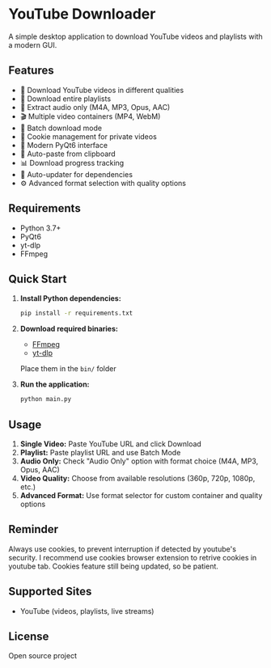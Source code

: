 # YouTube Downloader

A simple desktop application to download YouTube videos and playlists with a modern GUI.

## Features

- 🎥 Download YouTube videos in different qualities
- 📁 Download entire playlists
- 🎵 Extract audio only (M4A, MP3, Opus, AAC)
- 🎬 Multiple video containers (MP4, WebM)
- 🔄 Batch download mode
- 🍪 Cookie management for private videos
- 🎨 Modern PyQt6 interface
- 📱 Auto-paste from clipboard
- 📊 Download progress tracking
- 🔧 Auto-updater for dependencies
- ⚙️ Advanced format selection with quality options

## Requirements

- Python 3.7+
- PyQt6
- yt-dlp
- FFmpeg

## Quick Start

1. **Install Python dependencies:**
   ```bash
   pip install -r requirements.txt
   ```

2. **Download required binaries:**
   - [FFmpeg](https://ffmpeg.org/download.html)
   - [yt-dlp](https://github.com/yt-dlp/yt-dlp/releases)
   
   Place them in the `bin/` folder

3. **Run the application:**
   ```bash
   python main.py
   ```

## Usage

1. **Single Video:** Paste YouTube URL and click Download
2. **Playlist:** Paste playlist URL and use Batch Mode
3. **Audio Only:** Check "Audio Only" option with format choice (M4A, MP3, Opus, AAC)
4. **Video Quality:** Choose from available resolutions (360p, 720p, 1080p, etc.)
5. **Advanced Format:** Use format selector for custom container and quality options

## Reminder

Always use cookies, to prevent interruption if detected by youtube's security. I
recommend use cookies browser extension to retrive cookies in youtube tab.
Cookies feature still being updated, so be patient.

## Supported Sites

- YouTube (videos, playlists, live streams)

## License

Open source project 
